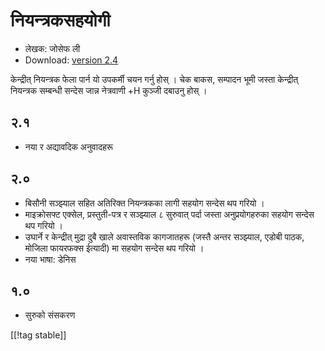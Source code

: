 # नियन्त्रकसहयोगी #

* लेखक: जोसेफ ली
* Download: [version 2.4][1]

केन्द्रीत् नियन्त्रक फेला पार्न यो उपकर्मी चयन गर्नु होस् । चेक बाकस,
सम्पादन भूमी जस्ता केन्द्रीत् नियन्त्रक सम्बन्धी सन्देस जान्न  नेत्रवाणी +H
कुञ्जी दबाउनु होस् । 

## २.१ ##

* नया र अद्यावदिक अनुवादहरू


## २.० ##

* बिसौनी सञ्झ्याल सहित अतिरिक्त नियन्त्रकका लागी सहयोग सन्देस थप गरियो ।
* माइक्रोसफ्ट एक्सेल, प्रस्तुती-पत्र र सञ्झ्याल ८ सुरुवात् पर्दा जस्ता
  अनुप्रयोगहरुका सहयोग सन्देस थप गरियो । 
*  उघार्ने र केन्द्रीत् मुद्रा दुबै खाले अवास्तविक कागजातहरू (जस्तै अन्तर
  सञ्झ्याल, एडोबी पाठक, मोजिला फायरफक्स  ईत्यादी) मा सहयोग सन्देस थप गरियो ।   
* नया भाषा: डेनिस


## १.० ##

* सुरुको संसकरण

[[!tag stable]]

[1]: https://addons.nvda-project.org/files/get.php?file=cua
